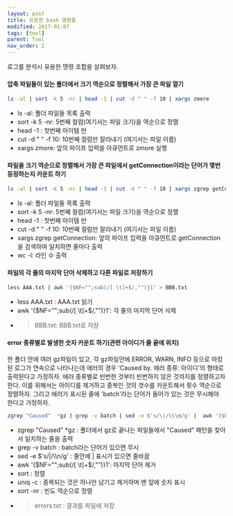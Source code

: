 ```yaml
---
layout: post
title: 유용한 bash 명령들
modified: 2017-01-07
tags: [tool]
parent: Tool
nav_order: 2
---
```


로그를 분석시 유용한 명령 조합을 살펴보자.

####  압축 파일들이 있는 폴더에서 크기 역순으로 정렬해서 가장 큰 파일 열기

```bash
ls -al | sort -k 5 -nr | head -1 | cut -d " " -f 10 | xargs zmore
``` 

- ls -al: 폴더 파일들 목록 출력
- sort -k 5 -nr: 5번째 컬럼(여기서는 파일 크기)을  역순으로 정렬
- head -1 : 첫번째 아이템 만
- cut -d " " -f 10: 10번째 컬럼만 잘라내기 (여기서는 파일 이름)
- xargs zmore: 앞의 파이프 입력을 아큐먼트로 zmore 실행

#### 파일을 크기 역순으로 정렬해서 가장 큰 파일에서 getConnection이라는 단어가 몇번 등장하는지 카운트 하기

```bash
ls -al | sort -k 5 -nr | head -1 | cut -d " " -f 10 | xargs zgrep getConnection | wc -l
``` 

- ls -al: 폴더 파일들 목록 출력
- sort -k 5 -nr: 5번째 컬럼(여기서는 파일 크기)을  역순으로 정렬
- head -1 : 첫번째 아이템 만
- cut -d " " -f 10: 10번째 컬럼만 잘라내기 (여기서는 파일 이름)
- xargs zgrep getConnection: 앞의 파이프 입력을 아큐먼트로 getConnection을 검색하여 일치하면 줄마다 출력
- wc -l: 라인 수 출력

#### 파일의 각 줄의 마지막 단어 삭제하고 다른 파일로 저장하기

```bash
less AAA.txt | awk '{$NF="";sub(/[ \t]+$/,"")}1' > BBB.txt
``` 

- less AAA.txt : AAA.txt 읽기
- awk '{$NF="";sub(/[ \t]+$/,"")}1': 각 줄의 마지막 단어 삭제
- > BBB.txt: BBB.txt로 저장

#### error 종류별로 발생한 숫자 카운트 하기(관련 아이디가 줄 끝에 위치)

한 폴더 안에 여러 gz파일이 있고, 각 gz파일안에 ERROR, WARN, INFO 등으로 마킹된 로그가 연속으로 나타나는데 에러의 경우 'Caused by. 에러 종류: 아이디'의 형태로 출력된다고 가정하자.
에러 종류별로 빈번한 것부터 빈번하지 않은 것까지를 정렬하고자 한다. 이를 위해서는 아이디를 제거하고 중복인 것의 갯수를 카운트해서 횟수 역순으로 정렬하자. 
그리고 에러가 표시된 줄에 'batch'라는 단어가 들어가 있는 것은 무시해야 한다고 가정하자. 

 ```bash
 zgrep "Caused"  *gz | grep -v batch | sed -e $'s/\|/\\\n/g' |  awk '{$NF="";sub(/[ \t]+$/,"")}1' | sort | uniq -c | sort -nr > errors.txt
``` 

- zgrep "Caused"  *gz : 폴더에서 gz로 끝나는 파일들에서 "Caused" 패턴을 찾아서 일치하는 줄을 출력
- grep -v batch : batch라는 단어가 있으면 무시
- sed -e $'s/\|/\\\n/g' : 줄안에 | 표시가 있으면 줄바꿈
- awk '{$NF="";sub(/[ \t]+$/,"")}1': 마지막 단어 제거
- sort : 정렬
- uniq -c : 중복되는 것은 하나만 남기고 제거하며 맨 앞에 숫자 표시 
- sort -nr : 빈도 역순으로 정렬
- > errors.txt : 결과를 파일에 저장
